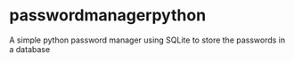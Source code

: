 # passwordmanagerpython
A simple python password manager using SQLite to store the passwords in a database
